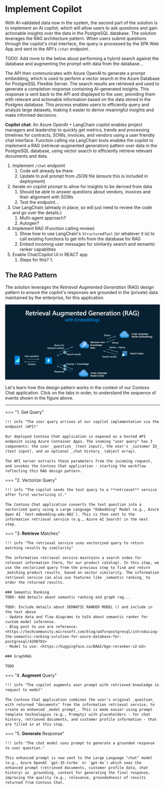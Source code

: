 # Implement Copilot

With AI-validated data now in the system, the second part of the solution is to implement an AI copilot, which will allow users to ask questions and gain actionable insights over the data in the PostgreSQL database. The solution leverages the RAG architecture pattern. When users submit questions through the copilot's chat interface, the query is processed by the SPA Web App and sent to the API's `/chat` endpoint.

TODO: Add more to the below about performing a hybrid search against the database and augmenting the prompt with data from the database...

The API then communicates with Azure OpenAI to generate a prompt embedding, which is used to perform a vector search in the Azure Database for PostgreSQL Flexible Server. The search results are retrieved and used to generate a completion response containing AI-generated insights. This response is sent back to the API and displayed to the user, providing them with relevant and actionable information based on the data stored in the Postgres database. This process enables users to efficiently query and analyze large datasets, making it easier to derive meaningful insights and make informed decisions.

**Copilot chat**: An Azure OpenAI + LangChain copilot enables project managers and leadership to quickly get metrics, trends and processing timelines for contracts, SOWs, invoices, and vendors using a user friendly chat interface. Function calling via LangChain tools enables the copilot to implement a RAG (retrieval-augmented generation) pattern over data in the PostgreSQL database, using vector search to efficiently retrieve relevant documents and data.

1. Implement `/chat` endpoint
   1. Code will already be there.
   2. Update to pull prompt from JSON file (ensure this is included in deployment)
2. Iterate on copilot prompt to allow for insights to be derived from data
   1. Should be able to answer questions about vendors, invoices and their alignment with SOWs
   2. Test the endpoint...
4. Use LangChain (already in place, so will just need to review the code and go over the details.)
   1. Multi-agent approach?
   2. Autogen?
5. Implement RAG (Function calling review)
   1. Show how to use LangChain's `StructuredTool` (or whatever it is) to call existing functions to get info from the database for RAG
   2. Embed incoming user messages for similarity search and semantic ranker capablities
6. Enable Chat/Copilot UI in REACT app.
   1. Steps for this? 
      1. 

## The RAG Pattern

The solution leverages the _Retrieval Augmented Generation_ (RAG) design pattern to ensure the copilot's responses are grounded in the (private) data maintained by the enterprise, for this application.

![RAG design pattern](../img/rag-design-pattern.png)

Let's learn how this design pattern works in the context of our Contoso Chat application. Click on the tabs in order, to understand the sequence of events shown in the figure above.

---

=== "1. Get Query"

    !!! info "The user query arrives at our copilot implementation via the endpoint (API)"
    
    Our deployed Contoso Chat application is exposed as a hosted API endpoint using Azure Container Apps. The inoming "user query" has 3 components: the user _question_ (text input), the user's _customer ID_ (text input), and an optional _chat history_ (object array).
    
    The API server extracts these parameters from the incoming request, and invokes the Contoso Chat application - starting the workflow reflecting this RAG design pattern.

=== "2. Vectorize Query"

    !!! info "The copilot sends the text query to a **retrieval** service after first vectorizing it."
    
    The Contoso Chat application converts the text question into a vectorized query using a Large Language "Embedding" Model (e.g., Azure Open AI `text-embedding-ada-002`). This is then sent to the information retrieval service (e.g., Azure AI Search) in the next step.

=== "3. **Retrieve** Matches"

    !!! info "The retrieval service uses vectorized query to return matching results by similarity"
    
    The information retrieval service maintains a search index for relevant information (here, for our product catalog). In this step, we use the vectorized query from the previous step to find and return _matching product results_ based on vector similarity. The information retrieval service can also use features like _semantic ranking_ to order the returned results.

    ### Semantic Ranking
    TODO: Add details about semantic ranking and graph rag...

    TODO: Include details about SEMANTIC RANKER MODEL () and include in the text above
    - Update data and flow diagrams to talk about semantic ranker for custom model inference.
    - Blog post to use are reference: <https://techcommunity.microsoft.com/blog/adforpostgresql/introducing-the-semantic-ranking-solution-for-azure-database-for-postgresql/4298781>
    - Model to use: <https://huggingface.co/BAAI/bge-reranker-v2-m3>

    ### GraphRAG

    TODO

=== "4. **Augment** Query"

    !!! info "The copilot augments user prompt with retrieved knowledge in request to model"
    
    The Contoso Chat application combines the user's original _question_ with returned "documents" from the information retrieval service, to create an enhanced _model prompt_. This is made easier using prompt template technologies (e.g., Prompty) with placeholders - for chat history, retrieved documents, and customer profile information - that are filled in at this step.

=== "5. **Generate** Response"

    !!! info "The chat model uses prompt to generate a grounded response to user question."
    
    This enhanced prompt is now sent to the Large Language "chat" model (e.g., Azure OpenAI `gpt-35-turbo` or `gpt-4o`) which sees the enhanced prompt (retrieved documents, customer profile data, chat history) as _grounding_ context for generating the final response, improving the quality (e.g., relevance, groundedness) of results returned from Contoso Chat.
